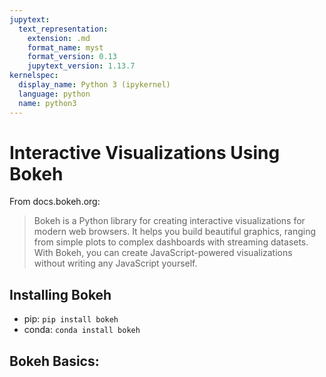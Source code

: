 ```yaml
---
jupytext:
  text_representation:
    extension: .md
    format_name: myst
    format_version: 0.13
    jupytext_version: 1.13.7
kernelspec:
  display_name: Python 3 (ipykernel)
  language: python
  name: python3
---
```


# Interactive Visualizations Using Bokeh

From docs.bokeh.org:

> Bokeh is a Python library for creating interactive visualizations for modern web browsers. It helps you build 
> beautiful graphics, ranging from simple plots to complex dashboards with streaming datasets. With Bokeh, you 
> can create JavaScript-powered visualizations without writing any JavaScript yourself.

## Installing Bokeh

- pip: `pip install bokeh`
- conda: `conda install bokeh`

## Bokeh Basics:


